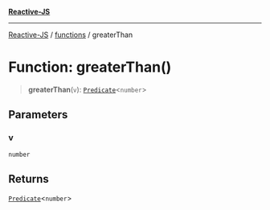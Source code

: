 [**Reactive-JS**](../../README.md)

***

[Reactive-JS](../../README.md) / [functions](../README.md) / greaterThan

# Function: greaterThan()

> **greaterThan**(`v`): [`Predicate`](../type-aliases/Predicate.md)\<`number`\>

## Parameters

### v

`number`

## Returns

[`Predicate`](../type-aliases/Predicate.md)\<`number`\>
